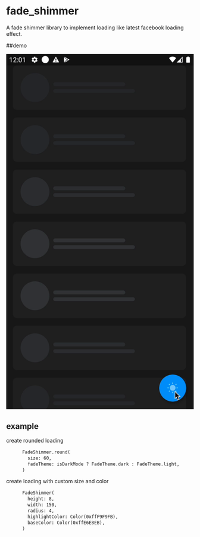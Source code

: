 # fade_shimmer

A fade shimmer library to implement loading like latest facebook loading effect.

##demo

![](demo.gif)

## example
create rounded loading
```
      FadeShimmer.round(
        size: 60,
        fadeTheme: isDarkMode ? FadeTheme.dark : FadeTheme.light,
      )
```
create loading with custom size and color
```
      FadeShimmer(
        height: 8,
        width: 150,
        radius: 4,
        highlightColor: Color(0xffF9F9FB),
        baseColor: Color(0xffE6E8EB),
      )
```